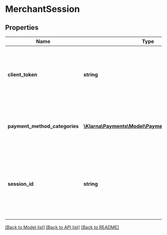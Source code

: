 # MerchantSession

## Properties
Name | Type | Description | Notes
------------ | ------------- | ------------- | -------------
**client_token** | **string** | Client token to be passed to the JS client while initializing the JS SDK in the next step. | 
**payment_method_categories** | [**\Klarna\Payments\Model\PaymentMethodCategory[]**](PaymentMethodCategory.md) | Available payment method categories for this particular session | [optional] 
**session_id** | **string** | ID of the created session. Please use this ID to share with Klarna for identifying any issues during integration. | 

[[Back to Model list]](../README.md#documentation-for-models) [[Back to API list]](../README.md#documentation-for-api-endpoints) [[Back to README]](../README.md)


